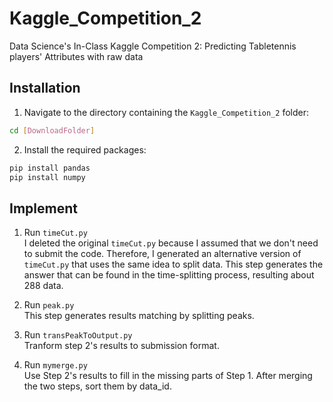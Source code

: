 # Kaggle_Competition_2
Data Science's In-Class Kaggle Competition 2: Predicting Tabletennis players' Attributes with raw data

## Installation

1. Navigate to the directory containing the `Kaggle_Competition_2` folder:  
```bash
cd [DownloadFolder]
```  
2. Install the required packages:  
```bash
pip install pandas
pip install numpy
```

## Implement

1. Run `timeCut.py`  
I deleted the original `timeCut.py` because I assumed that we don't need to submit the code. Therefore, I generated an alternative version of `timeCut.py` that uses the same idea to split data. This step generates the answer that can be found in the time-splitting process, resulting about 288 data.  

2. Run `peak.py`  
This step generates results matching by splitting peaks.  

3. Run `transPeakToOutput.py`  
Tranform step 2's results to submission format.  

4. Run `mymerge.py`  
Use Step 2's results to fill in the missing parts of Step 1. After merging the two steps, sort them by data_id.